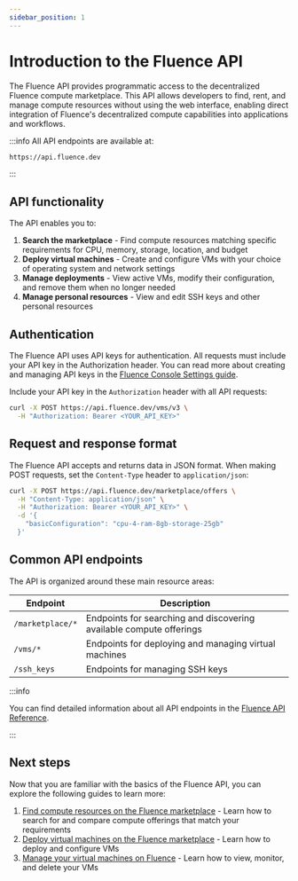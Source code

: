 ```yaml
---
sidebar_position: 1
---
```


# Introduction to the Fluence API

The Fluence API provides programmatic access to the decentralized Fluence compute marketplace. This API allows developers to find, rent, and manage compute resources without using the web interface, enabling direct integration of Fluence's decentralized compute capabilities into applications and workflows.

:::info
All API endpoints are available at:

```bash
https://api.fluence.dev
```

:::

## API functionality

The API enables you to:

1. **Search the marketplace** - Find compute resources matching specific requirements for CPU, memory, storage, location, and budget
2. **Deploy virtual machines** - Create and configure VMs with your choice of operating system and network settings
3. **Manage deployments** - View active VMs, modify their configuration, and remove them when no longer needed
4. **Manage personal resources** - View and edit SSH keys and other personal resources

## Authentication

The Fluence API uses API keys for authentication. All requests must include your API key in the Authorization header. You can read more about creating and managing API keys in the [Fluence Console Settings guide](../settings/settings.md).

Include your API key in the `Authorization` header with all API requests:

```bash
curl -X POST https://api.fluence.dev/vms/v3 \
  -H "Authorization: Bearer <YOUR_API_KEY>"
```

## Request and response format

The Fluence API accepts and returns data in JSON format. When making POST requests, set the `Content-Type` header to `application/json`:

```bash
curl -X POST https://api.fluence.dev/marketplace/offers \
  -H "Content-Type: application/json" \
  -H "Authorization: Bearer <YOUR_API_KEY>" \
  -d '{
    "basicConfiguration": "cpu-4-ram-8gb-storage-25gb"
  }'
```

## Common API endpoints

The API is organized around these main resource areas:

| Endpoint         | Description                                                         |
| ---------------- | ------------------------------------------------------------------- |
| `/marketplace/*` | Endpoints for searching and discovering available compute offerings |
| `/vms/*`         | Endpoints for deploying and managing virtual machines               |
| `/ssh_keys`      | Endpoints for managing SSH keys                                     |

:::info

You can find detailed information about all API endpoints in the [Fluence API Reference](https://api.fluence.dev/docs).

:::

## Next steps

Now that you are familiar with the basics of the Fluence API, you can explore the following guides to learn more:

1. [Find compute resources on the Fluence marketplace](./get_offerings/get_offerings.md) - Learn how to search for and compare compute offerings that match your requirements
2. [Deploy virtual machines on the Fluence marketplace](./order_vm/order_vm.md) - Learn how to deploy and configure VMs
3. [Manage your virtual machines on Fluence](./manage_vms/manage_vms.md) - Learn how to view, monitor, and delete your VMs
